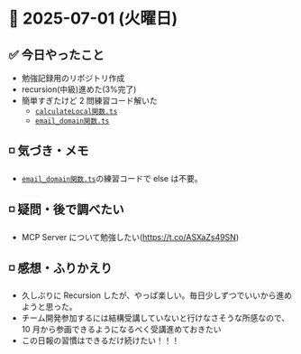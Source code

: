 # 📅 2025-07-01 (火曜日)

## ✅ 今日やったこと

- 勉強記録用のリポジトリ作成
- recursion(中級)進めた(3%完了)
- 簡単すぎたけど 2 問練習コード解いた
  - [`calculateLocal関数.ts`](../practice_codes/calculateLocal関数.ts)
  - [`email_domain関数.ts`](../practice_codes/email_domain関数.ts)

## ◽️ 気づき・メモ

- [`email_domain関数.ts`](../practice_codes/email_domain関数.ts)の練習コードで else は不要。

## ◽️ 疑問・後で調べたい

- MCP Server について勉強したい(https://t.co/ASXaZs49SN)

## ◽️ 感想・ふりかえり

- 久しぶりに Recursion したが、やっぱ楽しい。毎日少しずつでいいから進めようと思った。
- チーム開発参加するには結構受講していないと行けなさそうな所感なので、10 月から参画できるようになるべく受講進めておきたい
- この日報の習慣はできるだけ続けたい！！！
